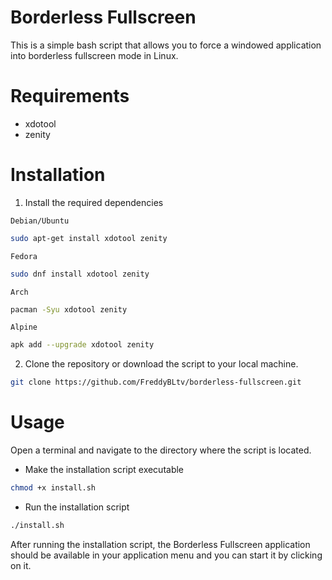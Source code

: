 <h1 align="left">
	Borderless Fullscreen
</h1>

This is a simple bash script that allows you to force a windowed application into borderless fullscreen mode in Linux.

<h1 align="left">
	Requirements
</h1>

* xdotool
* zenity

<h1 align="left">
	Installation
</h1>

1. Install the required dependencies

`Debian/Ubuntu`
```sh
sudo apt-get install xdotool zenity
```
`Fedora`
```sh
sudo dnf install xdotool zenity
```
`Arch`
```sh
pacman -Syu xdotool zenity
```
`Alpine`
```sh
apk add --upgrade xdotool zenity
```
2. Clone the repository or download the script to your local machine.

```sh
git clone https://github.com/FreddyBLtv/borderless-fullscreen.git
```

<h1 align="left">
	Usage
</h1>
Open a terminal and navigate to the directory where the script is located.


* Make the installation script executable

```sh
chmod +x install.sh
```
* Run the installation script

```sh
./install.sh
```
After running the installation script, the Borderless Fullscreen application should be available in your application menu and you can start it by clicking on it.
